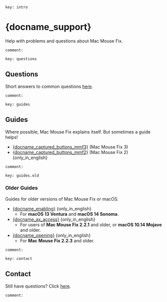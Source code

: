 ```
key: intro
```

# {docname_support}

Help with problems and questions about Mac Mouse Fix.

```
comment:
```

```
key: questions
```
## Questions

Short answers to common questions [here](<{language_root}Readme.md#questions>).
```
comment:
```

```
key: guides
```
## Guides

Where possible, Mac Mouse Fix explains itself.
But sometimes a guide helps!

- [{docname_captured_buttons_mmf3}](<{language_root}Support/Guides/CapturedButtonsMMF3.md>) (Mac Mouse Fix 3)
- [{docname_captured_buttons_mmf2}](<{repo_root}Support/Guides/CapturedButtonsMMF2.md>) (Mac Mouse Fix 2) {only_in_english}


```
comment:
```

```
key: guides.old
```

### Older Guides

Guides for older versions of Mac Mouse Fix or macOS.

- [{docname_enabling}](<{repo_root}Support/Guides/Old/Enabling.md>) {only_in_english}
    - For **macOS 13 Ventura** and **macOS 14 Sonoma**.
- [{docname_ax_access}](<{repo_root}Support/Guides/Old/AccessibilityAccess.md>) {only_in_english}
    - For users of **Mac Mouse Fix 2.2.1** and older, or **macOS 10.14 Mojave** and older.
- [{docname_opening}](<{repo_root}Support/Guides/Old/Opening.md>) {only_in_english}
    - For **Mac Mouse Fix 2.2.3** and older.

```
comment:
```

```
key: contact
```
## Contact

Still have questions? Click [here](https://redirect.macmousefix.com/?locale={locale_code}&target=mmf-support-still-have-questions).
```
comment:
```

<!--
[Aug 2025] We thought about having a section here saying:
    "Only available in {{only_in_english_2}} – but feel free to write in your language!"

... But I decided to omit that, since this link isn't really about the 'content' which the user may not want to click on if they can't understand the language, but just about reaching out. Also, we plan to localize the form at some point, so it being "English only" is temporary.
-->

<!-- Could mention that if they open an Issue others might help them ... But except for very widespread issues that's unlikely. So maybe bad to set high expectations? -->

<!--
- [Send me an Email](https://redirect.macmousefix.com/?locale={locale_code}&target=mailto-noah)
-->


<!-- Ideas: 
    - [Jul 2025] Apple support docs just have thumbs up thumbs down at the bottom and if you click thumbs down you get a text box to enter feedback. That's kinda nice. 
    - GitHub docs has a 'Submit a pull request' link at the bottom that takes you directly to the template file for the support doc on GitHub... I think our audience is not technical enough for that? I looked at some random doc on GitHub and the commit history was all GitHub employees... This seems unlikely to work.
    - GitHub docs have a 'Ask the community' link at the bottom, but that's what we had with GitHub Discussions for years and it didn't work.

    - Maybe make it a form: "I Still Have Questions After Viewing Help Content!\n\nWhat questions do you still have?\n\n(Please fill in here)
        - This would actually be easier to make by prefilling an email instead updating Feedback Assistant. Maybe we could make it a prefilled email for now, and later update. Maybe funnel through redirect.macmousefix.com to make it (slightly) easier to update later?
-->
